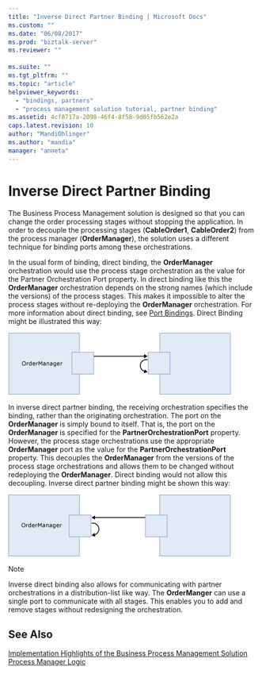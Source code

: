 ```yaml
---
title: "Inverse Direct Partner Binding | Microsoft Docs"
ms.custom: ""
ms.date: "06/08/2017"
ms.prod: "biztalk-server"
ms.reviewer: ""

ms.suite: ""
ms.tgt_pltfrm: ""
ms.topic: "article"
helpviewer_keywords: 
  - "bindings, partners"
  - "process management solution tutorial, partner binding"
ms.assetid: 4cf8717a-2098-46f4-8f58-9d05fb562e2a
caps.latest.revision: 10
author: "MandiOhlinger"
ms.author: "mandia"
manager: "anneta"
---
```

# Inverse Direct Partner Binding
The Business Process Management solution is designed so that you can change the order processing stages without stopping the application. In order to decouple the processing stages (**CableOrder1**, **CableOrder2**) from the process manager (**OrderManager**), the solution uses a different technique for binding ports among these orchestrations.  
  
 In the usual form of binding, direct binding, the **OrderManager** orchestration would use the process stage orchestration as the value for the Partner Orchestration Port property. In direct binding like this the **OrderManager** orchestration depends on the strong names (which include the versions) of the process stages. This makes it impossible to alter the process stages without re-deploying the **OrderManager** orchestration. For more information about direct binding, see [Port Bindings](../core/port-bindings.md). Direct Binding might be illustrated this way:  
  
 ![Diagram of Inverse Direct Partner Binding](../core/media/bpm-inverse-direct-binding.gif "BPM_Inverse_Direct_Binding")  
  
 In inverse direct partner binding, the receiving orchestration specifies the binding, rather than the originating orchestration. The port on the **OrderManager** is simply bound to itself. That is, the port on the **OrderManager** is specified for the **PartnerOrchestrationPort** property. However, the process stage orchestrations use the appropriate **OrderManager** port as the value for the **PartnerOrchestrationPort** property. This decouples the **OrderManager** from the versions of the process stage orchestrations and allows them to be changed without redeploying the **OrderManager**. Direct binding would not allow this decoupling. Inverse direct partner binding might be shown this way:  
  
 ![Diagram of Direct Binding](../core/media/bpm-direct-binding.gif "BPM_Direct_Binding")  
  
> [!NOTE]
>  Inverse direct binding also allows for communicating with partner orchestrations in a distribution-list like way. The **OrderManger** can use a single port to communicate with all stages. This enables you to add and remove stages without redesigning the orchestration.  
  
## See Also  
 [Implementation Highlights of the Business Process Management Solution](../core/implementation-highlights-of-the-business-process-management-solution.md)   
 [Process Manager Logic](../core/process-manager-logic.md)